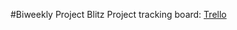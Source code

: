 #Biweekly Project Blitz
Project tracking board: [Trello](https://trello.com/b/EDjBGPle/project-blitz-2023)
